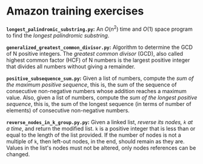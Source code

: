 # Amazon training exercises

**`longest_palindromic_substring.py`:**
An $O(n^{2})$ time and $O(1)$ space program to find the _longest palindromic substring_.

**`generalized_greatest_common_divisor.py`:**
Algorithm to determine the GCD of N positive integers.
The _greatest common divisor_ (GCD), also called highest common factor (HCF) of N numbers is
the largest positive integer that divides all numbers without giving a remainder.

**`positive_subsequence_sum.py`:**
Given a list of numbers, compute the _sum of the maximum positive sequence_, this is, the sum
of the sequence of consecutive non-negative numbers whose addition reaches a maximum value.
Also, given a list of numbers, compute the _sum of the longest positive sequence_, this is, the sum
of the longest sequence (in terms of number of elements) of consecutive non-negative numbers.

**`reverse_nodes_in_k_group.py.py`:**
Given a linked list, _reverse its nodes, `k` at a time_, and return the modified list.
`k` is a positive integer that is less than or equal to the length of the list provided.
If the number of nodes is not a multiple of `k`, then left-out nodes, in the end, should remain as they are.
Values in the list's nodes must not be altered, only nodes references can be changed.
